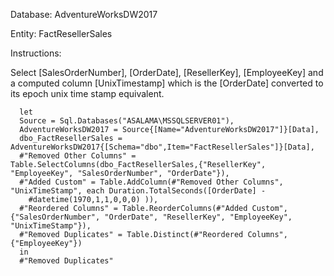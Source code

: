 
Database: AdventureWorksDW2017 

Entity: FactResellerSales 

Instructions: 

Select [SalesOrderNumber], [OrderDate], [ResellerKey], [EmployeeKey] 
and a computed column  [UnixTimestamp] which is the [OrderDate] 
converted to its epoch unix time stamp equivalent.


      let
      Source = Sql.Databases("ASALAMA\MSSQLSERVER01"),
      AdventureWorksDW2017 = Source{[Name="AdventureWorksDW2017"]}[Data],
      dbo_FactResellerSales = AdventureWorksDW2017{[Schema="dbo",Item="FactResellerSales"]}[Data],
      #"Removed Other Columns" = Table.SelectColumns(dbo_FactResellerSales,{"ResellerKey", "EmployeeKey", "SalesOrderNumber", "OrderDate"}),
      #"Added Custom" = Table.AddColumn(#"Removed Other Columns", "UnixTimeStamp", each Duration.TotalSeconds([OrderDate] - 
        #datetime(1970,1,1,0,0,0) )),
      #"Reordered Columns" = Table.ReorderColumns(#"Added Custom",{"SalesOrderNumber", "OrderDate", "ResellerKey", "EmployeeKey", "UnixTimeStamp"}),
      #"Removed Duplicates" = Table.Distinct(#"Reordered Columns", {"EmployeeKey"})
      in
      #"Removed Duplicates"
